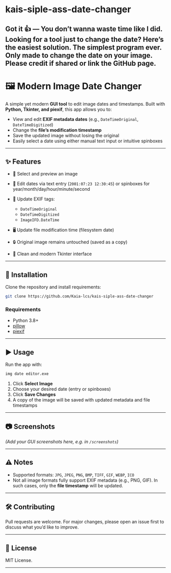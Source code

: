 # kais-siple-ass-date-changer

Got it 👍 — You don’t wanna waste time like I did.
Looking for a tool just to change the date? Here’s the easiest solution.
The simplest program ever. Only made to change the date on your image.
Please credit if shared or link the GitHub page.
---

# 🖼️ Modern Image Date Changer

A simple yet modern **GUI tool** to edit image dates and timestamps.
Built with **Python, Tkinter, and piexif**, this app allows you to:

* View and edit **EXIF metadata dates** (e.g., `DateTimeOriginal`, `DateTimeDigitized`)
* Change the **file’s modification timestamp**
* Save the updated image without losing the original
* Easily select a date using either manual text input or intuitive spinboxes

---

## ✨ Features

* 📂 Select and preview an image
* 📅 Edit dates via text entry (`2001:07:23 12:30:45`) or spinboxes for year/month/day/hour/minute/second
* 📝 Update EXIF tags:

  * `DateTimeOriginal`
  * `DateTimeDigitized`
  * `ImageIFD.DateTime`
* 🖥️ Update file modification time (filesystem date)
* 🔒 Original image remains untouched (saved as a copy)
* 🎨 Clean and modern Tkinter interface

---

## 🚀 Installation

Clone the repository and install requirements:

```bash
git clone https://github.com/Kaia-lcs/kais-siple-ass-date-changer
```

### Requirements

* Python 3.8+
* [pillow](https://pypi.org/project/pillow/)
* [piexif](https://pypi.org/project/piexif/)

---

## ▶️ Usage

Run the app with:

```bash
img date editor.exe
```

1. Click **Select Image**
2. Choose your desired date (entry or spinboxes)
3. Click **Save Changes**
4. A copy of the image will be saved with updated metadata and file timestamps

---

## 📷 Screenshots

*(Add your GUI screenshots here, e.g. in `/screenshots`)*

---

## ⚠️ Notes

* Supported formats: `JPG`, `JPEG`, `PNG`, `BMP`, `TIFF`, `GIF`, `WEBP`, `ICO`
* Not all image formats fully support EXIF metadata (e.g., PNG, GIF). In such cases, only the **file timestamp** will be updated.

---

## 🛠️ Contributing

Pull requests are welcome. For major changes, please open an issue first to discuss what you’d like to improve.

---

## 📜 License

MIT License.

---

